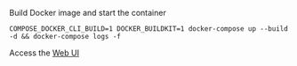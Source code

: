 Build Docker image and start the container
```shell
COMPOSE_DOCKER_CLI_BUILD=1 DOCKER_BUILDKIT=1 docker-compose up --build -d && docker-compose logs -f
```


Access the [Web UI](http://localhost:8051)
